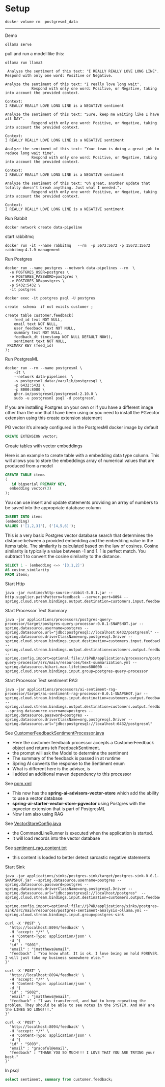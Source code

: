 
# Setup
```shell
docker volume rm  postgresml_data
```


----------

Demo

```shell
ollama serve
```

pull and run a model like this:

```shell
ollama run llama3
```

```text
 Analyze the sentiment of this text: "I REALLY REALLY LOVE LONG LINE". Respond with only one word: Positive or Negative.

```

```text
Analyze the sentiment of this text: "I really love long wait".
            Respond with only one word: Positive, or Negative, taking into account the provided context.

Context:
I REALLY REALLY LOVE LONG LINE is a NEGATIVE sentiment
```


```text
Analyze the sentiment of this text: "Sure, keep me waiting like I have all DAY".
            Respond with only one word: Positive, or Negative, taking into account the provided context.

Context:
I REALLY REALLY LOVE LONG LINE is a NEGATIVE sentiment
```

```text
Analyze the sentiment of this text: "Your team is doing a great job to reduce long wait time".
            Respond with only one word: Positive, or Negative, taking into account the provided context.

Context:
I REALLY REALLY LOVE LONG LINE is a NEGATIVE sentiment
```


```text
Analyze the sentiment of this text: "Oh great, another update that totally doesn’t break anything. Just what I needed.".
            Respond with only one word: Positive, or Negative, taking into account the provided context.

Context:
I REALLY REALLY LOVE LONG LINE is a NEGATIVE sentiment
```


Run Rabbit

```shell
docker network create data-pipeline
```

start rabbitmq
```shell
docker run -it --name rabbitmq   --rm  -p 5672:5672 -p 15672:15672  rabbitmq:4.1.0-management 
```


Run Postgres

```shell
docker run --name postgres --network data-pipelines --rm  \
  -e POSTGRES_USER=postgres \
  -e POSTGRES_PASSWORD=postgres \
  -e POSTGRES_DB=postgres \
  -p 5432:5432 \
  -it postgres    
```

```shell
docker exec -it postgres psql -U postgres
```


```shell
create  schema  if not exists customer ;

create table customer.feedback(
    feed_id text NOT NULL,
    email text NOT NULL,
    user_feedback text NOT NULL,
    summary text NOT NULL,
    feedback_dt timestamp NOT NULL DEFAULT NOW(),
    sentiment text NOT NULL,
 PRIMARY KEY (feed_id)
);
```

Run PostgresML

```shell
docker run --rm --name postgresml \
    -it \
    --network data-pipelines  \
    -v postgresml_data:/var/lib/postgresql \
    -p 6432:5432 \
    -p 8000:8000 \
    ghcr.io/postgresml/postgresml:2.10.0 \
    sudo -u postgresml psql -d postgresml
```

If you are installing Postgres on your own or if you have a different image other than the one that I have been using or you need to install the PGvector extension using this create extension statement

PG vector it’s already configured in the PostgresMl  docker image by default


```sql
CREATE EXTENSION vector;
```



Create tables with vector embeddings

Here is an example  to create table with a embedding data type column. This will allows you to store the embeddings array of numerical values that are produced from a model

```sql
CREATE TABLE items 
(
   id bigserial PRIMARY KEY, 
  embedding vector(3)
);

```

You can use insert and update statements providing an array of numbers to be saved into the appropriate database column

```sql
INSERT INTO items 
(embedding) 
VALUES ('[1,2,3]'), ('[4,5,6]');

```

This is a very basic Postgres vector database search that  determines the distance 
between a provided embedding and the embedding value in the items table.
The similarity is calculated based on the law of cosines.
Cosine similarity is typically a value between -1 and 1. 1 is perfect match.
You subtract 1 to convert the cosine similarity to the distance.


```sql
SELECT 1 - (embedding <=> '[3,1,2]') 
AS cosine_similarity 
FROM items;
```

Start Http


```shell
java -jar runtime/http-source-rabbit-5.0.1.jar --http.supplier.pathPattern=feedback --server.port=8094 --spring.cloud.stream.bindings.output.destination=customers.input.feedback
```


Start Processor Text Summary



```shell
java -jar applications/processors/postgres-query-processor/target/postgres-query-processor-0.0.1-SNAPSHOT.jar --spring.datasource.username=postgres --spring.datasource.url="jdbc:postgresql://localhost:6432/postgresml" --spring.datasource.driverClassName=org.postgresql.Driver --spring.cloud.stream.bindings.input.destination=customers.input.feedback --spring.cloud.stream.bindings.output.destination=customers.output.feedback.summary --spring.config.import=optional:file://$PWD/applications/processors/postgres-query-processor/src/main/resources/text-summarization.yml --spring.datasource.hikari.max-lifetime=600000 --spring.cloud.stream.bindings.input.group=postgres-query-processor
```
Start Processor Text sentiment RAG

```shell
java -jar applications/processors/ai-sentiment-rag-processor/target/ai-sentiment-rag-processor-0.0.1-SNAPSHOT.jar --spring.cloud.stream.bindings.input.destination=customers.output.feedback.summary --spring.cloud.stream.bindings.output.destination=customers.output.feedback.sentiment --spring.datasource.username=postgres --spring.datasource.password=postgres --spring.datasource.driverClassName=org.postgresql.Driver --spring.datasource.url="jdbc:postgresql://localhost:6432/postgresml" 
```





See [CustomerFeedbackSentimentProcessor.java](../applications/processors/ai-sentiment-rag-processor/src/main/java/ai/data/pipeline/sentiment/processor/CustomerFeedbackSentimentProcessor.java)
- Here the customer feedback processor accepts a CustomerFeedback object
  and returns teh FeedbackSentiment.
- the prompt will ask the Model to determine the sentiment
- The summary of the feedback is passed in at runtime
- Spring AI converts the response to the Sentiment enum
- What is different here is the advisor, is 
- I added an additional maven dependency to this processor


See [pom.xml](../applications/processors/ai-sentiment-rag-processor/pom.xml)
- This now has the **spring-ai-advisors-vector-store** which add the ability to use a vector database
- **spring-ai-starter-vector-store-pgvector** using Postgres with the pgvector extension that is part of PostgresML
- Now I am also using RAG

See [VectorStoreConfig.java](../applications/processors/ai-sentiment-rag-processor/src/main/java/ai/data/pipeline/sentiment/VectorStoreConfig.java)
- the CommandLineRunner is executed when the application is started.
- It will load records into the vector database

See [sentiment_rag_content.txt](../applications/processors/ai-sentiment-rag-processor/src/main/resources/sentiment_rag_content.txt)
- this content is loaded to better detect sarcastic negative statements

Start Sink


```shell
java -jar applications/sinks/postgres-sink/target/postgres-sink-0.0.1-SNAPSHOT.jar --spring.datasource.username=postgres --spring.datasource.password=postgres --spring.datasource.driverClassName=org.postgresql.Driver --spring.datasource.url="jdbc:postgresql://localhost/postgres"  --spring.cloud.stream.bindings.input.destination=customers.output.feedback.sentiment --spring.config.import=optional:file://$PWD/applications/sinks/postgres-sink/src/main/resources/postgres-sentiment-analysis-ollama.yml --spring.cloud.stream.bindings.input.group=postgres-sink
```



```shell
curl -X 'POST' \
  'http://localhost:8094/feedback' \
  -H 'accept: */*' \
  -H 'Content-Type: application/json' \
  -d '{
  "id" : "S001",
  "email" : "jmatthews@email",
  "feedback" : "You know what. It is ok. I love being on hold FOREVER. I will just take my business somewhere else."
}'
```



```shell
curl -X 'POST' \
  'http://localhost:8094/feedback' \
  -H 'accept: */*' \
  -H 'Content-Type: application/json' \
  -d '{
  "id" : "S002",
  "email" : "jmatthews@email",
  "feedback" : "I was transferred, and had to keep repeating the problem. They should be able to see notes in the SYSTEM. And WHY are the LINES SO LONG!!!."
}'
```


```shell
curl -X 'POST' \
  'http://localhost:8094/feedback' \
  -H 'accept: */*' \
  -H 'Content-Type: application/json' \
  -d '{
  "id" : "S003",
  "email" : "graceful@email",
  "feedback" : "THANK YOU SO MUCH!!! I LOVE THAT YOU ARE TRYING your best."
}'
```



In psql

```sql
select sentiment, summary from customer.feedback;

```
